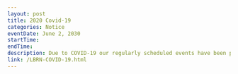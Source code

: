 ```yaml
---
layout: post
title: 2020 Covid-19
categories: Notice
eventDate: June 2, 2030
startTime:
endTime:
description: Due to COVID-19 our regularly scheduled events have been postponed or cancelled.
link: /LBRN-COVID-19.html
---
```

